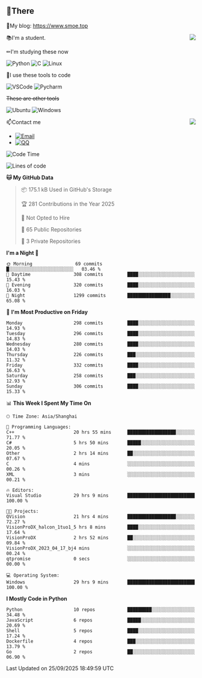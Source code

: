 
## 👏There

📰My blog: https://www.smoe.top

<img align="right" src="https://github-readme-stats.vercel.app/api/top-langs/?username=AkashiCoin"/>


📚I'm a student.

✏I'm studying these now

![Python](https://img.shields.io/badge/-Python-blue?style=flat-square&logo=Python&logoColor=fff)
![C](https://img.shields.io/badge/-C-585858?style=flat-square&logo=C&logoColor=fff)
![Linux](https://img.shields.io/badge/-Linux-black?style=flat-square&logo=Linux&logoColor=fff)

🔨I use these tools to code

![VSCode](https://img.shields.io/badge/-VSCode-blue?style=flat-square&logo=visualstudiocode&logoColor=fff)
![Pycharm](https://img.shields.io/badge/-Pycharm-green?style=flat-square&logo=pycharm&logoColor=fff)

 ~~These are other tools~~

![Ubuntu](https://img.shields.io/badge/-Ubuntu-orange?style=flat-square&logo=Ubuntu&logoColor=fff)
![Windows](https://img.shields.io/badge/-Windows-blue?style=flat-square&logo=Windows&logoColor=fff)

<img align="right" src="https://github-readme-stats.vercel.app/api?username=AkashiCoin" />


📫Contact me

* [![Email](https://img.shields.io/badge/Email-l1040186796@gmail.com-1?style=social&logoColor=fff)](mailto:l1040186796@gmail.com)
* [![QQ](https://img.shields.io/badge/QQ-1040186796-1?style=social&logoColor=fff)](tencent://AddContact/?fromId=45&fromSubId=1&subcmd=all&uin=1040186796&website=www.oicqzone.com)

<!--START_SECTION:waka-->
![Code Time](http://img.shields.io/badge/Code%20Time-1%2C469%20hrs%2013%20mins-blue)

![Lines of code](https://img.shields.io/badge/From%20Hello%20World%20I%27ve%20Written-336.8%20thousand%20lines%20of%20code-blue)

**🐱 My GitHub Data** 

> 📦 175.1 kB Used in GitHub's Storage 
 > 
> 🏆 281 Contributions in the Year 2025
 > 
> 🚫 Not Opted to Hire
 > 
> 📜 65 Public Repositories 
 > 
> 🔑 3 Private Repositories 
 > 
**I'm a Night 🦉** 

```text
🌞 Morning                69 commits          █░░░░░░░░░░░░░░░░░░░░░░░░   03.46 % 
🌆 Daytime                308 commits         ████░░░░░░░░░░░░░░░░░░░░░   15.43 % 
🌃 Evening                320 commits         ████░░░░░░░░░░░░░░░░░░░░░   16.03 % 
🌙 Night                  1299 commits        ████████████████░░░░░░░░░   65.08 % 
```
📅 **I'm Most Productive on Friday** 

```text
Monday                   298 commits         ████░░░░░░░░░░░░░░░░░░░░░   14.93 % 
Tuesday                  296 commits         ████░░░░░░░░░░░░░░░░░░░░░   14.83 % 
Wednesday                280 commits         ████░░░░░░░░░░░░░░░░░░░░░   14.03 % 
Thursday                 226 commits         ███░░░░░░░░░░░░░░░░░░░░░░   11.32 % 
Friday                   332 commits         ████░░░░░░░░░░░░░░░░░░░░░   16.63 % 
Saturday                 258 commits         ███░░░░░░░░░░░░░░░░░░░░░░   12.93 % 
Sunday                   306 commits         ████░░░░░░░░░░░░░░░░░░░░░   15.33 % 
```


📊 **This Week I Spent My Time On** 

```text
🕑︎ Time Zone: Asia/Shanghai

💬 Programming Languages: 
C++                      20 hrs 55 mins      ██████████████████░░░░░░░   71.77 % 
C#                       5 hrs 50 mins       █████░░░░░░░░░░░░░░░░░░░░   20.05 % 
Other                    2 hrs 14 mins       ██░░░░░░░░░░░░░░░░░░░░░░░   07.67 % 
C                        4 mins              ░░░░░░░░░░░░░░░░░░░░░░░░░   00.26 % 
XML                      3 mins              ░░░░░░░░░░░░░░░░░░░░░░░░░   00.21 % 

🔥 Editors: 
Visual Studio            29 hrs 9 mins       █████████████████████████   100.00 % 

🐱‍💻 Projects: 
QVision                  21 hrs 4 mins       ██████████████████░░░░░░░   72.27 % 
VisionProDX_halcon_1tuo1_5 hrs 8 mins        ████░░░░░░░░░░░░░░░░░░░░░   17.64 % 
VisionProDX              2 hrs 52 mins       ██░░░░░░░░░░░░░░░░░░░░░░░   09.84 % 
VisionProDX_2023_04_17_bj4 mins              ░░░░░░░░░░░░░░░░░░░░░░░░░   00.24 % 
qtpromise                0 secs              ░░░░░░░░░░░░░░░░░░░░░░░░░   00.00 % 

💻 Operating System: 
Windows                  29 hrs 9 mins       █████████████████████████   100.00 % 
```

**I Mostly Code in Python** 

```text
Python                   10 repos            █████████░░░░░░░░░░░░░░░░   34.48 % 
JavaScript               6 repos             █████░░░░░░░░░░░░░░░░░░░░   20.69 % 
Shell                    5 repos             ████░░░░░░░░░░░░░░░░░░░░░   17.24 % 
Dockerfile               4 repos             ███░░░░░░░░░░░░░░░░░░░░░░   13.79 % 
Go                       2 repos             ██░░░░░░░░░░░░░░░░░░░░░░░   06.90 % 
```




 Last Updated on 25/09/2025 18:49:59 UTC
<!--END_SECTION:waka-->
